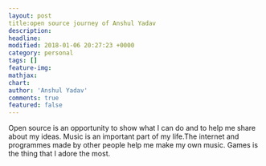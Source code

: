 ```yaml
---
layout: post
title:open source journey of Anshul Yadav
description:
headline:
modified: 2018-01-06 20:27:23 +0000
category: personal
tags: []
feature-img: 
mathjax: 
chart: 
author: 'Anshul Yadav'
comments: true
featured: false
---
```


Open source is an opportunity to show what I can do and to help me share about my ideas. Music is an important part of my life.The internet and programmes made by other people help me make my own music. Games is the thing that I adore the most.
